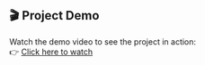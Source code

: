 ## 🎬 Project Demo
Watch the demo video to see the project in action:  
👉 [Click here to watch](https://drive.google.com/file/d/17jOJvaga94w1TOrLxdS-94K-GXnel8hB/view?usp=drive_link)
